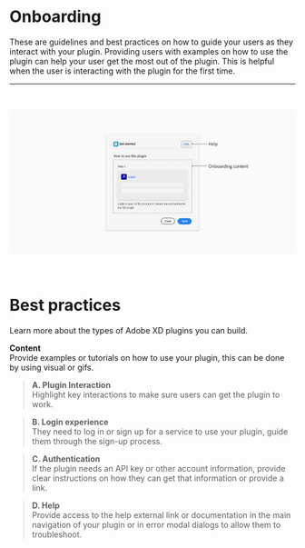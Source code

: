 # Onboarding

These are guidelines and best practices on how to guide your users as they interact with your plugin. Providing users with examples on how to use the plugin can help your user get the most out of the plugin. This is helpful when the user is interacting with the plugin for the first time.

----------
 <br />

![Onboarding modal example](../ux_images/Onboarding_BP.png)

 <br />
 
# Best practices

Learn more about the types of Adobe XD plugins you can build.

**Content**  
Provide examples or tutorials on how to use your plugin, this can be done by using visual or gifs.

> **A. Plugin Interaction**  
> Highlight key interactions to make sure users can get the plugin to work.

> **B. Login experience**  
> They need to log in or sign up for a service to use your plugin, guide them through the sign-up process.

> **C. Authentication**  
> If the plugin needs an API key or other account information, provide clear instructions on how they can get that information or provide a link.

> **D. Help**  
> Provide access to the help external link or documentation in the main navigation of your plugin or in error modal dialogs to allow them to troubleshoot.
